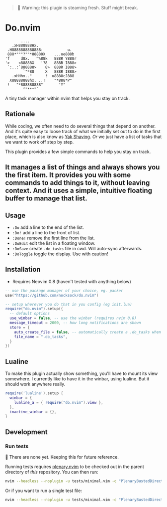 > 🚧 Warning: this plugin is steaming fresh. Stuff might break.

# Do.nvim

```
       ....
   .xH888888Hx.
 .H8888888888888:           u.
 888*"""?""*88888X    ...ue888b
'f     d8x.   ^%88k   888R Y888r
'>    <88888X   '?8   888R I888>
 `:..:`888888>    8>  888R I888>
        `"*88     X   888R I888>
   .xHHhx.."      !  u8888cJ888
  X88888888hx. ..!    "*888*P"
 !   "*888888888"       'Y"
        ^"***"`
```

A tiny task manager within nvim that helps you stay on track.

## Rationale

While coding, we often need to do several things that depend on another.
And it's quite easy to loose track of what we initially set out to do in the first place, which is also know as [Yak Shaving](https://en.wiktionary.org/wiki/yak_shaving).
*Or* we just have a list of tasks that we want to work off step by step.

This plugin provides a few simple commands to help you stay on track.

It manages a list of things and always shows you the first item.
It provides you with some commands to add things to it, without leaving context.
And it uses a simple, intuitive floating buffer to manage that list.
-
## Usage

- `:Do` add a line to the end of the list.
- `:Do!` add a line to the front of list.
- `:Done!` remove the first line from the list.
- `:DoEdit` edit the list in a floating window.
- `:DoSave` create `.do_tasks` file in cwd. Will auto-sync afterwards.
- `:DoToggle` toggle the display. Use with caution!

## Installation

- Requires Neovim 0.8 (haven't tested with anything below)

```lua
-- use the package manager of your choice, eg. packer
use("https://github.com/nocksock/do.nvim")

-- setup wherever you do that in you config (eg init.lua)
require("do.nvim").setup({
  -- default options
  use_winbar = false, -- use the winbar (requires nvim 0.8)
  message_timeout = 2000, -- how long notifications are shown
  store = {
    auto_create_file = false, -- automatically create a .do_tasks when calling :Do
    file_name = ".do_tasks",
  }
}) 
```

## Lualine

To make this plugin actually show something, you'll have to mount its view
somewhere. I currently like to have it in the winbar, using lualine. But it
should work anywhere really.

```lua
require('lualine').setup {
  winbar = {
    lualine_a = { require("do.nvim").view },
  },
  inactive_winbar = {},
}
```

## Development

### Run tests

🚧 There are none yet. Keeping this for future reference.

Running tests requires [plenary.nvim][plenary] to be checked out in the parent directory of *this* repository.
You can then run:

```bash
nvim --headless --noplugin -u tests/minimal.vim -c "PlenaryBustedDirectory tests/ {minimal_init = 'tests/minimal.vim'}"
```

Or if you want to run a single test file:

```bash
nvim --headless --noplugin -u tests/minimal.vim -c "PlenaryBustedDirectory tests/path_to_file.lua {minimal_init = 'tests/minimal.vim'}"
```

[nvim-lua-guide]: https://github.com/nanotee/nvim-lua-guide
[plenary]: https://github.com/nvim-lua/plenary.nvim
[neobundle]: https://github.com/Shougo/neobundle.vim
[vundle]: https://github.com/gmarik/vundle
[vim-plug]: https://github.com/junegunn/vim-plug
[pathogen]: https://github.com/tpope/vim-pathogen
[dein]: https://github.com/Shougo/dein.vim
